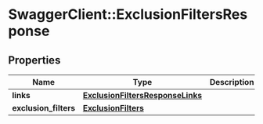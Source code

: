 # SwaggerClient::ExclusionFiltersResponse

## Properties
Name | Type | Description | Notes
------------ | ------------- | ------------- | -------------
**links** | [**ExclusionFiltersResponseLinks**](ExclusionFiltersResponseLinks.md) |  | 
**exclusion_filters** | [**ExclusionFilters**](ExclusionFilters.md) |  | [optional] 


